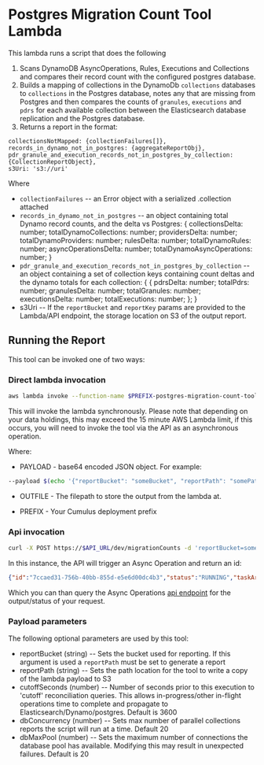 # Postgres Migration Count Tool Lambda

This lambda runs a script that does the following

1) Scans DynamoDB AsyncOperations, Rules, Executions and Collections and compares their record count with the configured postgres database.
2) Builds a mapping of collections in the DynamoDb `collections` databases to `collections` in the Postgres database, notes any that are missing from Postgres and then compares the counts of `granules`, `executions` and `pdrs` for each available collection between the Elasticsearch database replication and the Postgres database.
3) Returns a report in the format:

```text
collectionsNotMapped: {collectionFailures[]},
records_in_dynamo_not_in_postgres: {aggregateReportObj},
pdr_granule_and_execution_records_not_in_postgres_by_collection: {CollectionReportObject},
s3Uri: 's3://uri'
```

Where

* `collectionFailures` -- an Error object with a serialized .collection attached
* `records_in_dynamo_not_in_postgres` -- an object containing total Dynamo record counts, and the delta vs Postgres:
 {
    collectionsDelta: number;
    totalDynamoCollections: number;
    providersDelta: number;
    totalDynamoProviders: number;
    rulesDelta: number;
    totalDynamoRules: number;
    asyncOperationsDelta: number;
    totalDynamoAsyncOperations: number;
}
* `pdr_granule_and_execution_records_not_in_postgres_by_collection` -- an object containing a set of collection keys containing count deltas and the dynamo totals for each collection:
{
  <collection> {
        pdrsDelta: number;
        totalPdrs: number;
        granulesDelta: number;
        totalGranules: number;
        executionsDelta: number;
        totalExecutions: number;
    };
}
* s3Uri -- If the `reportBucket` and `reportKey` params are provided to the Lambda/API endpoint, the storage location on S3 of the output report.

## Running the Report

This tool can be invoked one of two ways:

### Direct lambda invocation

```bash
aws lambda invoke --function-name $PREFIX-postgres-migration-count-tool --payload $PAYLOAD $OUTFILE
```
This will invoke the lambda synchronously.  Please note that depending on your data holdings, this may exceed the 15 minute AWS Lambda limit, if this occurs, you will need to invoke the tool via the API as an asynchronous operation.

Where:

* PAYLOAD - base64 encoded JSON object.   For example:

```bash
--payload $(echo '{"reportBucket": "someBucket", "reportPath": "somePath", "cutoffSeconds": 60, "dbConcurrency": 20, "dbMaxPool": 20}' | base64)
```

* OUTFILE - The filepath to store the output from the lambda at.

* PREFIX - Your Cumulus deployment prefix

### Api invocation

```bash
curl -X POST https://$API_URL/dev/migrationCounts -d 'reportBucket=someBucket&reportPath=someReportPath&cutoffSeconds=60&dbConcurrency=20&dbMaxPool=20' --header 'Authorization: Bearer $TOKEN'
```

In this instance, the API will trigger an Async Operation and return an id:

```json
{"id":"7ccaed31-756b-40bb-855d-e5e6d00dc4b3","status":"RUNNING","taskArn":"arn:aws:ecs:us-east-1:AWSID:task/$PREFIX-CumulusECSCluster/123456789","description":"Migration Count Tool ECS Run","operationType":"Migration Count Report"}
```

Which you can than query the Async Operations [api endpoint](https://nasa.github.io/cumulus-api/#retrieve-async-operation) for the output/status of your request.

### Payload parameters

The following optional parameters are used by this tool:

* reportBucket (string) -- Sets the bucket used for reporting.  If this argument is used a `reportPath` must be set to generate a report
* reportPath (string) -- Sets the path location for the tool to write a copy of the lambda payload to S3
* cutoffSeconds (number) -- Number of seconds prior to this execution to 'cutoff' reconciliation queries.  This allows in-progress/other in-flight operations time to complete and propagate to Elasticsearch/Dynamo/postgres.  Default is 3600
* dbConcurrency (number) -- Sets max number of parallel collections reports  the script will run at a time.  Default 20
* dbMaxPool (number) -- Sets the maximum number of connections the database pool has available.   Modifying this may result in unexpected failures.    Default is 20
